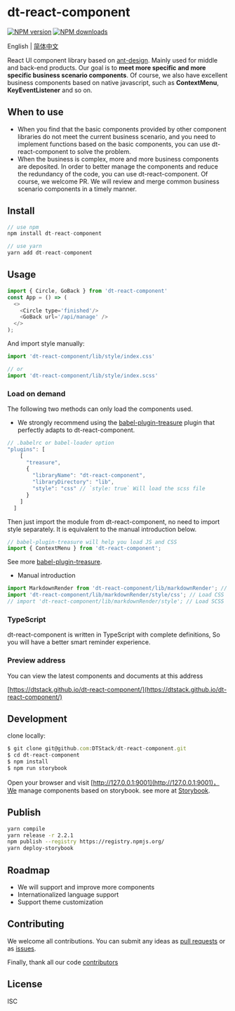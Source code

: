 # dt-react-component

[![NPM version][npm-image]][npm-url] [![NPM downloads][download-img]][download-url]

[npm-image]: https://img.shields.io/npm/v/dt-react-component.svg?style=flat-square
[npm-url]: https://www.npmjs.com/package/dt-react-component

[download-img]: https://img.shields.io/npm/dm/dt-react-component.svg?style=flat
[download-url]: https://www.npmjs.com/package/dt-react-component

English | [简体中文](./README-zh_CN.md)

React UI component library based on [ant-design](https://github.com/ant-design/ant-design). Mainly used for middle and back-end products. Our goal is to **meet more specific and more specific business scenario components**. Of course, we also have excellent business components based on native javascript, such as **ContextMenu**, **KeyEventListener** and so on.

## When to use
+ When you find that the basic components provided by other component libraries do not meet the current business scenario, and you need to implement functions based on the basic components, you can use dt-react-component to solve the problem.
+ When the business is complex, more and more business components are deposited. In order to better manage the components and reduce the redundancy of the code, you can use dt-react-component. Of course, we welcome PR. We will review and merge common business scenario components in a timely manner.

## Install

```js
// use npm
npm install dt-react-component

// use yarn
yarn add dt-react-component
```

## Usage

```js
import { Circle, GoBack } from 'dt-react-component'
const App = () => (
  <>
    <Circle type='finished'/>
    <GoBack url='/api/manage' />
  </>
);
```
And import style manually:

```js
import 'dt-react-component/lib/style/index.css'

// or
import 'dt-react-component/lib/style/index.scss'

```

### Load on demand

The following two methods can only load the components used.
+ We strongly recommend using the [babel-plugin-treasure](https://github.com/DTStack/babel-plugin-treasure) plugin that perfectly adapts to dt-react-component.

```js
// .babelrc or babel-loader option
"plugins": [
    [
      "treasure",
      {
        "libraryName": "dt-react-component",
        "libraryDirectory": "lib",
        "style": "css" // `style: true` Will load the scss file
      }
    ]
  ]

```

Then just import the module from dt-react-component, no need to import style separately. It is equivalent to the manual introduction below.

```js
// babel-plugin-treasure will help you load JS and CSS
import { ContextMenu } from 'dt-react-component';
```
See more [babel-plugin-treasure](https://github.com/DTStack/babel-plugin-treasure).

+ Manual introduction

```js
import MarkdownRender from 'dt-react-component/lib/markdownRender'; // Load JS
import 'dt-react-component/lib/markdownRender/style/css'; // Load CSS
// import 'dt-react-component/lib/markdownRender/style'; // Load SCSS
```

### TypeScript
dt-react-component is written in TypeScript with complete definitions, So you will have a better smart reminder experience.

### Preview address
You can view the latest components and documents at this address

[https://dtstack.github.io/dt-react-component/](https://dtstack.github.io/dt-react-component/)


## Development

clone locally:

```js
$ git clone git@github.com:DTStack/dt-react-component.git
$ cd dt-react-component
$ npm install
$ npm run storybook
```
Open your browser and visit [http://127.0.0.1:9001](http://127.0.0.1:9001)，We manage components based on storybook. see more at [Storybook](https://storybook.js.org/).

## Publish

``` bash
yarn compile
yarn release -r 2.2.1
npm publish --registry https://registry.npmjs.org/
yarn deploy-storybook
```

## Roadmap
+ We will support and improve more components
+ Internationalized language support
+ Support theme customization

## Contributing

We welcome all contributions. You can submit any ideas as [pull requests](https://github.com/DTStack/dt-react-component/pulls) or as [issues](https://github.com/DTStack/dt-react-component/issues).

Finally, thank all our code [contributors](https://github.com/DTStack/dt-react-component/graphs/contributors)

## License

ISC
